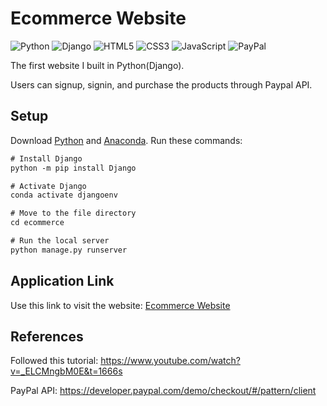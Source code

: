 # Ecommerce Website
![Python](https://img.shields.io/badge/python-3670A0?style=for-the-badge&logo=python&logoColor=ffdd54)
![Django](https://img.shields.io/badge/django-%23092E20.svg?style=for-the-badge&logo=django&logoColor=white)
![HTML5](https://img.shields.io/badge/html5-%23E34F26.svg?style=for-the-badge&logo=html5&logoColor=white)
![CSS3](https://img.shields.io/badge/css3-%231572B6.svg?style=for-the-badge&logo=css3&logoColor=white)
![JavaScript](https://img.shields.io/badge/javascript-%23323330.svg?style=for-the-badge&logo=javascript&logoColor=%23F7DF1E)
![PayPal](https://img.shields.io/badge/PayPal-00457C?style=for-the-badge&logo=paypal&logoColor=white)

The first website I built in Python(Django).

Users can signup, signin, and purchase the products through Paypal API.

## Setup

Download [Python](https://www.python.org/downloads/) and [Anaconda](https://www.anaconda.com/products/distribution).
Run these commands:

```diff
# Install Django
python -m pip install Django

# Activate Django
conda activate djangoenv

# Move to the file directory
cd ecommerce

# Run the local server
python manage.py runserver
```

## Application Link
Use this link to visit the website: [Ecommerce Website](https://ecomweb2022.herokuapp.com/)

## References
Followed this tutorial: https://www.youtube.com/watch?v=_ELCMngbM0E&t=1666s

PayPal API: https://developer.paypal.com/demo/checkout/#/pattern/client
